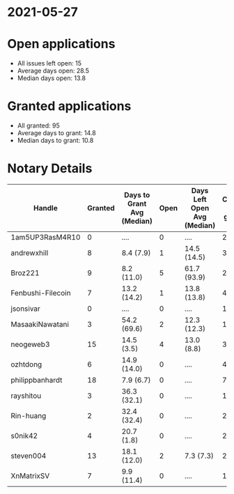 2021-05-27
==========

# Open applications

- All issues left open: 15
- Average days open: 28.5
- Median days open: 13.8

# Granted applications

- All granted: 95
- Average days to grant: 14.8
- Median days to grant: 10.8

# Notary Details

| Handle            |   Granted | Days to Grant Avg (Median)   |   Open | Days Left Open Avg (Median)   |   Closed (no grant) |
|-------------------|-----------|------------------------------|--------|-------------------------------|---------------------|
| 1am5UP3RasM4R10   |         0 | ....                         |      0 | ....                          |                   2 |
| andrewxhill       |         8 | 8.4  (7.9)                   |      1 | 14.5  (14.5)                  |                  31 |
| Broz221           |         9 | 8.2  (11.0)                  |      5 | 61.7  (93.9)                  |                  20 |
| Fenbushi-Filecoin |         7 | 13.2  (14.2)                 |      1 | 13.8  (13.8)                  |                  44 |
| jsonsivar         |         0 | ....                         |      0 | ....                          |                  13 |
| MasaakiNawatani   |         3 | 54.2  (69.6)                 |      2 | 12.3  (12.3)                  |                  18 |
| neogeweb3         |        15 | 14.5  (3.5)                  |      4 | 13.0  (8.8)                   |                  31 |
| ozhtdong          |         6 | 14.9  (14.0)                 |      0 | ....                          |                  41 |
| philippbanhardt   |        18 | 7.9  (6.7)                   |      0 | ....                          |                  73 |
| rayshitou         |         3 | 36.3  (32.1)                 |      0 | ....                          |                  11 |
| Rin-huang         |         2 | 32.4  (32.4)                 |      0 | ....                          |                   2 |
| s0nik42           |         4 | 20.7  (1.8)                  |      0 | ....                          |                  20 |
| steven004         |        13 | 18.1  (12.0)                 |      2 | 7.3  (7.3)                    |                  23 |
| XnMatrixSV        |         7 | 9.9  (11.4)                  |      0 | ....                          |                  12 |